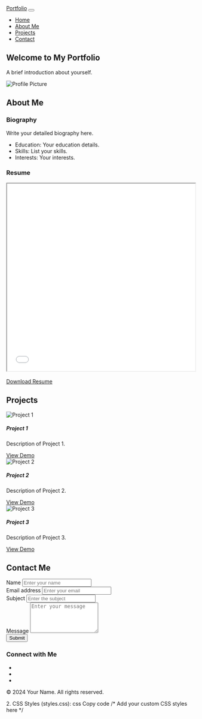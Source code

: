 <!DOCTYPE html>
<html lang="en">
<head>
    <meta charset="UTF-8">
    <meta name="viewport" content="width=device-width, initial-scale=1.0">
    <title>Your Name - Portfolio</title>
    <link rel="stylesheet" href="https://stackpath.bootstrapcdn.com/bootstrap/4.5.2/css/bootstrap.min.css">
    <link rel="stylesheet" href="styles.css">
</head>
<body>

<!-- Navigation Bar -->
<nav class="navbar navbar-expand-lg navbar-dark bg-dark">
  <a class="navbar-brand" href="#">Portfolio</a>
  <button class="navbar-toggler" type="button" data-toggle="collapse" data-target="#navbarNav" aria-controls="navbarNav" aria-expanded="false" aria-label="Toggle navigation">
    <span class="navbar-toggler-icon"></span>
  </button>
  <div class="collapse navbar-collapse" id="navbarNav">
    <ul class="navbar-nav ml-auto">
      <li class="nav-item">
        <a class="nav-link" href="#home">Home</a>
      </li>
      <li class="nav-item">
        <a class="nav-link" href="#about">About Me</a>
      </li>
      <li class="nav-item">
        <a class="nav-link" href="#projects">Projects</a>
      </li>
      <li class="nav-item">
        <a class="nav-link" href="#contact">Contact</a>
      </li>
    </ul>
  </div>
</nav>

<!-- Home Section -->
<section id="home" class="container mt-5">
  <div class="row">
    <div class="col-md-6">
      <h1>Welcome to My Portfolio</h1>
      <p>A brief introduction about yourself.</p>
    </div>
    <div class="col-md-6">
      <img src="profile.jpg" alt="Profile Picture" class="img-fluid rounded-circle">
    </div>
  </div>
</section>

<!-- About Me Section -->
<section id="about" class="container mt-5">
  <h2>About Me</h2>
  <div class="row">
    <div class="col-md-6">
      <h3>Biography</h3>
      <p>Write your detailed biography here.</p>
      <ul>
        <li>Education: Your education details.</li>
        <li>Skills: List your skills.</li>
        <li>Interests: Your interests.</li>
      </ul>
    </div>
    <div class="col-md-6">
      <h3>Resume</h3>
      <!-- Embed your resume here -->
      <iframe src="resume.pdf" width="100%" height="500px"></iframe>
      <br><br>
      <!-- Download button for resume -->
      <a href="resume.pdf" download class="btn btn-primary">Download Resume</a>
    </div>
  </div>
</section>

<!-- Projects Section -->
<section id="projects" class="container mt-5">
  <h2>Projects</h2>
  <div class="row">
    <div class="col-md-4 mb-4">
      <div class="card">
        <img src="project1.jpg" class="card-img-top" alt="Project 1">
        <div class="card-body">
          <h5 class="card-title">Project 1</h5>
          <p class="card-text">Description of Project 1.</p>
          <a href="#" class="btn btn-primary">View Demo</a>
        </div>
      </div>
    </div>
    <div class="col-md-4 mb-4">
      <div class="card">
        <img src="project2.jpg" class="card-img-top" alt="Project 2">
        <div class="card-body">
          <h5 class="card-title">Project 2</h5>
          <p class="card-text">Description of Project 2.</p>
          <a href="#" class="btn btn-primary">View Demo</a>
        </div>
      </div>
    </div>
    <div class="col-md-4 mb-4">
      <div class="card">
        <img src="project3.jpg" class="card-img-top" alt="Project 3">
        <div class="card-body">
          <h5 class="card-title">Project 3</h5>
          <p class="card-text">Description of Project 3.</p>
          <a href="#" class="btn btn-primary">View Demo</a>
        </div>
      </div>
    </div>
  </div>
</section>

<!-- Contact Section -->
<section id="contact" class="container mt-5">
  <h2>Contact Me</h2>
  <div class="row">
    <div class="col-md-6">
      <form>
        <div class="form-group">
          <label for="name">Name</label>
          <input type="text" class="form-control" id="name" placeholder="Enter your name">
        </div>
        <div class="form-group">
          <label for="email">Email address</label>
          <input type="email" class="form-control" id="email" placeholder="Enter your email">
        </div>
        <div class="form-group">
          <label for="subject">Subject</label>
          <input type="text" class="form-control" id="subject" placeholder="Enter the subject">
        </div>
        <div class="form-group">
          <label for="message">Message</label>
          <textarea class="form-control" id="message" rows="5" placeholder="Enter your message"></textarea>
        </div>
        <button type="submit" class="btn btn-primary">Submit</button>
      </form>
    </div>
    <div class="col-md-6">
      <h3>Connect with Me</h3>
      <!-- Social media links -->
      <ul class="list-unstyled">
        <li><a href="#"><i class="fab fa-linkedin fa-2x"></i></a></li>
        <li><a href="#"><i class="fab fa-twitter fa-2x"></i></a></li>
        <li><a href="#"><i class="fab fa-github fa-2x"></i></a></li>
      </ul>
    </div>
  </div>
</section>

<!-- Footer -->
<footer class="bg-dark text-white text-center py-3">
  <p>&copy; 2024 Your Name. All rights reserved.</p>
</footer>

<!-- Scripts -->
<script src="https://code.jquery.com/jquery-3.5.1.slim.min.js"></script>
<script src="https://cdn.jsdelivr.net/npm/@popperjs/core@2.5.4/dist/umd/popper.min.js"></script>
<script src="https://stackpath.bootstrapcdn.com/bootstrap/4.5.2/js/bootstrap.min.js"></script>

</body>
</html>
2. CSS Styles (styles.css):
css
Copy code
/* Add your custom CSS styles here */
       
      
